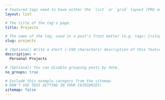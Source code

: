 ```yaml
---
# Featured tags need to have either the `list` or `grid` layout (PRO only).
layout: list

# The title of the tag's page.
title: Projects

# The name of the tag, used in a post's front matter (e.g. tags: [<slug>]).
slug: projects

# (Optional) Write a short (~150 characters) description of this featured tag.
description: >
  Personal Projects

# (Optional) You can disable grouping posts by date.
no_groups: true

# Exclude this example category from the sitemap.
# DON'T USE THIS SETTING IN YOUR CATEGORIES!
sitemap: false
---
```

